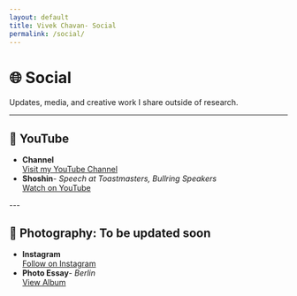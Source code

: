 ```yaml
---
layout: default
title: Vivek Chavan- Social
permalink: /social/
---
```


# 🌐 Social

Updates, media, and creative work I share outside of research.  

---

## 🎥 YouTube

<ul class="spacious-list">
  <li>
    <strong>Channel</strong><br/>
    <a href="https://www.youtube.com/@vivekchavandotcom" target="_blank" rel="noopener">Visit my YouTube Channel</a>
  </li>

  <li>
    <strong>Shoshin</strong>- <em>Speech at Toastmasters, Bullring Speakers</em><br/>
    <a href="https://www.youtube.com/watch?v=fjoE9vHgKPQ" target="_blank" rel="noopener">Watch on YouTube</a>
  </li>
</ul>
---

## 📸 Photography: To be updated soon

<ul class="spacious-list">
  <li>
    <strong>Instagram</strong><br/>
    <a href="https://www.instagram.com/YOURHANDLE" target="_blank" rel="noopener">Follow on Instagram</a>
  </li>

  <!-- Example placeholder -->
  <li>
    <strong>Photo Essay</strong>- <em> Berlin</em><br/>
    <a href="https://yourphotoalbumlink" target="_blank" rel="noopener">View Album</a>
  </li>
</ul>
